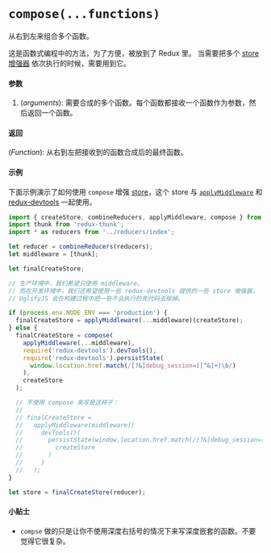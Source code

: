 # `compose(...functions)`

从右到左来组合多个函数。

这是函数式编程中的方法，为了方便，被放到了 Redux 里。
当需要把多个 [store 增强器](../Glossary.md#store-enhancer) 依次执行的时候，需要用到它。

#### 参数

1. (*arguments*): 需要合成的多个函数。每个函数都接收一个函数作为参数，然后返回一个函数。

#### 返回

(*Function*): 从右到左把接收到的函数合成后的最终函数。

#### 示例

下面示例演示了如何使用 `compose` 增强 [store](Store.md)，这个 store 与 [`applyMiddleware`](applyMiddleware.md) 和 [redux-devtools](https://github.com/gaearon/redux-devtools) 一起使用。

```js
import { createStore, combineReducers, applyMiddleware, compose } from 'redux';
import thunk from 'redux-thunk';
import * as reducers from '../reducers/index';

let reducer = combineReducers(reducers);
let middleware = [thunk];

let finalCreateStore;

// 生产环境中，我们希望只使用 middleware。
// 而在开发环境中，我们还希望使用一些 redux-devtools 提供的一些 store 增强器。
// UglifyJS 会在构建过程中把一些不会执行的死代码去除掉。

if (process.env.NODE_ENV === 'production') {
  finalCreateStore = applyMiddleware(...middleware)(createStore);
} else {
  finalCreateStore = compose(
    applyMiddleware(...middleware),
    require('redux-devtools').devTools(),
    require('redux-devtools').persistState(
      window.location.href.match(/[?&]debug_session=([^&]+)\b/)
    ),
    createStore
  );

  // 不使用 compose 来写是这样子：
  //
  // finalCreateStore =
  //   applyMiddleware(middleware)(
  //     devTools()(
  //       persistState(window.location.href.match(/[?&]debug_session=([^&]+)\b/))(
  //         createStore
  //       )
  //     )
  //   );
}

let store = finalCreateStore(reducer);
```

#### 小贴士

* `compse` 做的只是让你不使用深度右括号的情况下来写深度嵌套的函数。不要觉得它很复杂。
